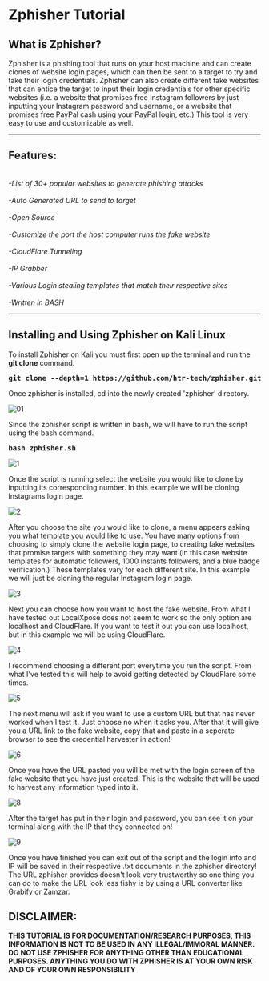 # Zphisher Tutorial
<h2>What is Zphisher?</h2>
Zphisher is a phishing tool that runs on your host machine and can create clones of website login pages, which can then be sent to a target to try and take their login credentials. Zphisher can also create different fake websites that can entice the target to input their login credentials for other specific websites (i.e. a  website that promises free Instagram followers by just inputting your Instagram password and username, or a website that promises free PayPal cash using your PayPal login, etc.) This tool is very easy to use and customizable as well.
<hr>

<h2>Features:</h2>
<br><em>-List of 30+ popular websites to generate phishing attacks</em></br>
<br><em>-Auto Generated URL to send to target</em></br>
<br><em>-Open Source</em></br>
<br><em>-Customize the port the host computer runs the fake website</em></br>
<br><em>-CloudFlare Tunneling</em></br>
<br><em>-IP Grabber</em></br>
<br><em>-Various Login stealing templates that match their respective sites</em></br>
<br><em>-Written in BASH</em></br>
<hr>
<h2>Installing and Using Zphisher on Kali Linux</h2>
To install Zphisher on Kali you must first open up the terminal and run the <strong>git clone</strong> command.

<pre><strong>git clone --depth=1 https://github.com/htr-tech/zphisher.git</strong></pre>

Once zphisher is installed, cd into the newly created 'zphisher' directory.

![01](https://github.com/victorF29/ZphisherTutorial/assets/145622790/725ed56c-97df-4d8b-8edb-efd3926fe4b7)

Since the zphisher script is written in bash, we will have to run the script using the bash command.

<pre><strong>bash zphisher.sh</strong></pre>

![1](https://github.com/victorF29/ZphisherTutorial/assets/145622790/2ef894e4-041b-470c-9277-b663b8232c44)

Once the script is running select the website you would like to clone by inputting its corresponding number. In this example we will be cloning Instagrams login page.

![2](https://github.com/victorF29/ZphisherTutorial/assets/145622790/9926b080-8cd5-4cf0-8980-abde84038beb)

After you choose the site you would like to clone, a menu appears asking you what template you would like to use. You have many options from choosing to simply clone the website login page, to creating fake websites that promise targets with something they may want (in this case website templates for automatic followers, 1000 instants followers, and a blue badge verification.) These templates vary for each different site. In this example we will just be cloning the regular Instagram login page.

![3](https://github.com/victorF29/ZphisherTutorial/assets/145622790/b9f3bd95-fe04-4d26-93e0-23819e1c0fd3)

Next you can choose how you want to host the fake website. From what I have tested out LocalXpose does not seem to work so the only option are localhost and CloudFlare. If you want to test it out you can use localhost, but in this example we will be using CloudFlare. 

![4](https://github.com/victorF29/ZphisherTutorial/assets/145622790/1d974480-aaf4-4be8-a2c2-da5357eef4d1)

I recommend choosing a different port everytime you run the script. From what I've tested this will help to avoid getting detected by CloudFlare some times.

![5](https://github.com/victorF29/ZphisherTutorial/assets/145622790/a5e960b6-ed22-4307-ada8-c686ff0d8fad)

The next menu will ask if you want to use a custom URL but that has never worked when I test it. Just choose no when it asks you. After that it will give you a URL link to the fake website, copy that and paste in a seperate browser to see the credential harvester in action!

![6](https://github.com/victorF29/ZphisherTutorial/assets/145622790/f3fc7f5d-e7ab-4781-97dd-46d1cd34ae6f)

Once you have the URL pasted you will be met with the login screen of the fake website that you have just created. This is the website that will be used to harvest any information typed into it. 

![8](https://github.com/victorF29/ZphisherTutorial/assets/145622790/8d975c75-79b7-462c-ba68-1c2887800322)

After the target has put in their login and password, you can see it on your terminal along with the IP that they connected on! 

![9](https://github.com/victorF29/ZphisherTutorial/assets/145622790/cafebf9f-7bdc-4ef2-95c3-3d6b50c261ab)

Once you have finished you can exit out of the script and the login info and IP will be saved in their respective .txt documents in the zphisher directory! The URL zphisher provides doesn't look very trustworthy so one thing you can do to make the URL look less fishy is by using a URL converter like Grabify or Zamzar.

<h2>DISCLAIMER:</h2>
<strong>THIS TUTORIAL IS FOR DOCUMENTATION/RESEARCH PURPOSES, THIS INFORMATION IS NOT TO BE USED IN ANY ILLEGAL/IMMORAL MANNER. DO NOT USE ZPHISHER FOR ANYTHING OTHER THAN EDUCATIONAL PURPOSES. ANYTHING YOU DO WITH ZPHISHER IS AT YOUR OWN RISK AND OF YOUR OWN RESPONSIBILITY</strong>

